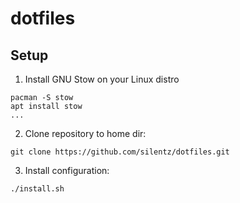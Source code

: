# dotfiles

## Setup

1. Install GNU Stow on your Linux distro
```
pacman -S stow
apt install stow
...
```

2. Clone repository to home dir:
```
git clone https://github.com/silentz/dotfiles.git
```

3. Install configuration:
```
./install.sh
```
